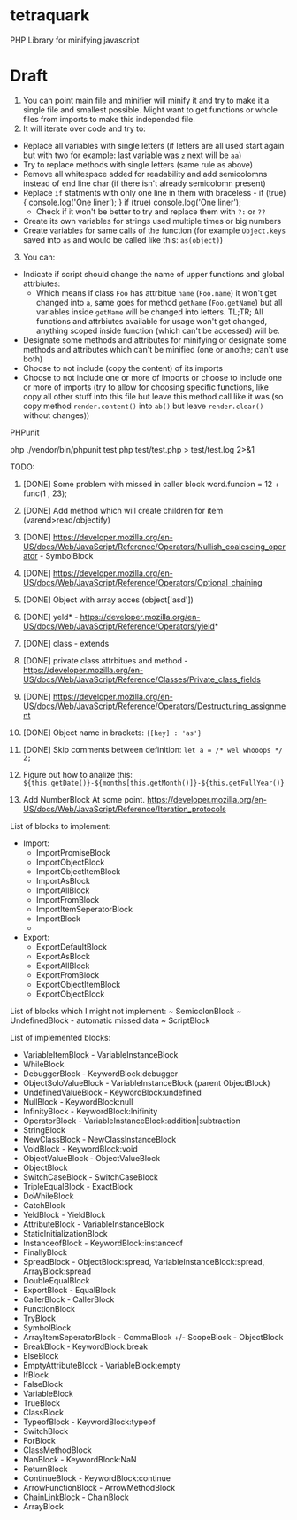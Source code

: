 # tetraquark
PHP Library for minifying javascript

# Draft
1. You can point main file and minifier will minify it and try to make it a single file and smallest possible. Might want to get functions or whole files from imports to make this independed file.
2. It will iterate over code and try to:
  - Replace all variables with single letters (if letters are all used start again but with two for example: last variable was `z` next will be `aa`)
  - Try to replace methods with single letters (same rule as above)
  - Remove all whitespace added for readability and add semicolomns instead of end line char (if there isn't already semicolomn present)
  - Replace `if` statments with only one line in them with braceless - if (true) { console.log('One liner'); } if (true) console.log('One liner');
    - Check if it won't be better to try and replace them with `?:` or `??`
  - Create its own variables for strings used multiple times or big numbers
  - Create variables for same calls of the function (for example `Object.keys` saved into `as` and would be called like this: `as(object)`)
3. You can:
  - Indicate if script should change the name of upper functions and global attrbiutes:
    - Which means if class `Foo` has attrbitue `name` (`Foo.name`) it won't get changed into `a`, same goes for method `getName` (`Foo.getName`) but all variables inside `getName` will be changed into letters. TL;TR; All functions and attrbiutes available for usage won't get changed, anything scoped inside function (which can't be accessed) will be.
  - Designate some methods and attributes for minifying or designate some methods and attributes which can't be minified (one or anothe; can't use both)
  - Choose to not include (copy the content) of its imports
  - Choose to not include one or more of imports or choose to include one or more of imports (try to allow for choosing specific functions, like copy all other stuff into this file but leave this method call like it was (so copy method `render.content()` into `ab()` but leave `render.clear()` without changes))

PHPunit

php ./vendor/bin/phpunit test
php test/test.php > test/test.log 2>&1

TODO:
1. [DONE] Some problem with missed in caller block
word.funcion = 12 + func(1 , 23);

2. [DONE] Add method which will create children for item (varend>read/objectify)
3. [DONE] https://developer.mozilla.org/en-US/docs/Web/JavaScript/Reference/Operators/Nullish_coalescing_operator - SymbolBlock
4. [DONE] https://developer.mozilla.org/en-US/docs/Web/JavaScript/Reference/Operators/Optional_chaining
5. [DONE] Object with array acces (object['asd'])
6. [DONE] yeld* - https://developer.mozilla.org/en-US/docs/Web/JavaScript/Reference/Operators/yield*
7. [DONE] class - extends
8. [DONE] private class attrbitues and method - https://developer.mozilla.org/en-US/docs/Web/JavaScript/Reference/Classes/Private_class_fields
9. [DONE] https://developer.mozilla.org/en-US/docs/Web/JavaScript/Reference/Operators/Destructuring_assignment
10. [DONE] Object name in brackets: `{[key] : 'as'}`
11. [DONE] Skip comments between definition: `let a = /* wel whooops */ 2;`
12. Figure out how to analize this: `${this.getDate()}-${months[this.getMonth()]}-${this.getFullYear()}`
13. Add NumberBlock
At some point. https://developer.mozilla.org/en-US/docs/Web/JavaScript/Reference/Iteration_protocols

List of blocks to implement:
- Import:
    - ImportPromiseBlock
    - ImportObjectBlock
    - ImportObjectItemBlock
    - ImportAsBlock
    - ImportAllBlock
    - ImportFromBlock
    - ImportItemSeperatorBlock
    - ImportBlock
    -
- Export:
    - ExportDefaultBlock
    - ExportAsBlock
    - ExportAllBlock
    - ExportFromBlock
    - ExportObjectItemBlock
    - ExportObjectBlock

List of blocks which I might not implement:
~ SemicolonBlock
~ UndefinedBlock - automatic missed data
~ ScriptBlock

List of implemented blocks:
+ VariableItemBlock - VariableInstanceBlock
+ WhileBlock
+ DebuggerBlock - KeywordBlock:debugger
+ ObjectSoloValueBlock - VariableInstanceBlock (parent ObjectBlock)
+ UndefinedValueBlock - KeywordBlock:undefined
+ NullBlock - KeywordBlock:null
+ InfinityBlock - KeywordBlock:Inifinity
+ OperatorBlock - VariableInstanceBlock:addition|subtraction
+ StringBlock
+ NewClassBlock - NewClassInstanceBlock
+ VoidBlock - KeywordBlock:void
+ ObjectValueBlock - ObjectValueBlock
+ ObjectBlock
+ SwitchCaseBlock - SwitchCaseBlock
+ TripleEqualBlock - ExactBlock
+ DoWhileBlock
+ CatchBlock
+ YeldBlock - YieldBlock
+ AttributeBlock - VariableInstanceBlock
+ StaticInitializationBlock
+ InstanceofBlock - KeywordBlock:instanceof
+ FinallyBlock
+ SpreadBlock - ObjectBlock:spread, VariableInstanceBlock:spread, ArrayBlock:spread
+ DoubleEqualBlock
+ ExportBlock - EqualBlock
+ CallerBlock - CallerBlock
+ FunctionBlock
+ TryBlock
+ SymbolBlock
+ ArrayItemSeperatorBlock - CommaBlock
+/- ScopeBlock - ObjectBlock
+ BreakBlock -  KeywordBlock:break
+ ElseBlock
+ EmptyAttributeBlock - VariableBlock:empty
+ IfBlock
+ FalseBlock
+ VariableBlock
+ TrueBlock
+ ClassBlock
+ TypeofBlock - KeywordBlock:typeof
+ SwitchBlock
+ ForBlock
+ ClassMethodBlock
+ NanBlock - KeywordBlock:NaN
+ ReturnBlock
+ ContinueBlock - KeywordBlock:continue
+ ArrowFunctionBlock - ArrowMethodBlock
+ ChainLinkBlock - ChainBlock
+ ArrayBlock
